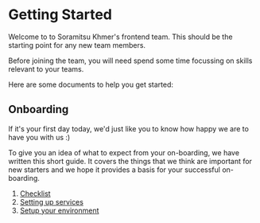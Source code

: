 # Getting Started

Welcome to to Soramitsu Khmer's frontend team. This should be the starting point for any new team members. 

Before joining the team, you will need spend some time focussing on skills relevant to your teams.

Here are some documents to help you get started:

## Onboarding

If it's your first day today, we'd just like you to know how happy we are to have you with us :)

To give you an idea of what to expect from your on-boarding, we have written this short guide. It covers the things that we think are important for new starters and we hope it provides a basis for your successful on-boarding.

1. [Checklist](1-Checklist.md)
1. [Setting up services](2-Setting-up-services.md)
1. [Setup your environment](3-Setup-your-environment.md)
